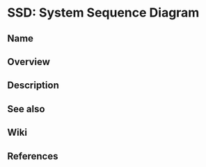 # SSD: System Sequence Diagram

## Name

## Overview

## Description

## See also

## Wiki

## References
